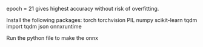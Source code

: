 epoch = 21 gives highest accuracy without risk of overfitting.

Install the following packages:
torch
torchvision
PIL
numpy
scikit-learn
tqdm import tqdm
json
onnxruntime

Run the python file to make the onnx

